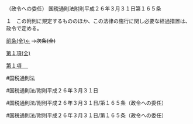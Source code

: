 （政令への委任）
国税通則法附則平成２６年３月３１日第１６５条

１　この附則に規定するもののほか、この法律の施行に関し必要な経過措置は、政令で定める。

[前条(全)←](国税通則法＿＿＿＿附則平成２６年３月３１日第１６４条_.md)  ~~→次条(全)~~

[第１項(全)](国税通則法＿＿＿＿附則平成２６年３月３１日第１６５条第１項_.md)  

[第１項 　 ](国税通則法＿＿＿＿附則平成２６年３月３１日第１６５条第１項.md)  

#国税通則法

#国税通則法/附則平成２６年３月３１日

#国税通則法/附則平成２６年３月３１日/第１６５条（政令への委任）

#国税通則法/附則平成２６年３月３１日/第１６５条（政令への委任）

